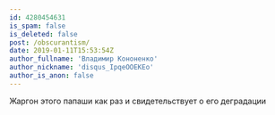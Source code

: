 ```yaml
---
id: 4280454631
is_spam: false
is_deleted: false
post: /obscurantism/
date: 2019-01-11T15:53:54Z
author_fullname: 'Владимир Кононенко'
author_nickname: 'disqus_IpqeOOEKEo'
author_is_anon: false
---
```


<p>Жаргон этого папаши как раз и свидетельствует о его деградации</p>
